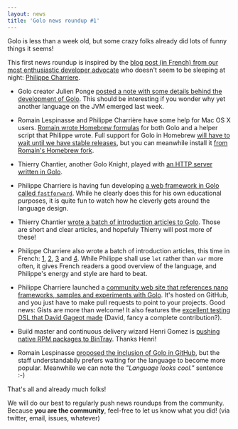 ```yaml
---
layout: news
title: 'Golo news roundup #1'
---
```


Golo is less than a week old, but some crazy folks already did lots of funny things it seems!

This first news roundup is inspired by the [blog post (in French) from our most enthusiastic developer advocate](http://k33g.github.com/2013/04/02/GOLO.html) who doesn't seem to be sleeping at night: [Philippe Charriere](http://k33g.github.com/).

* Golo creator Julien Ponge [posted a note with some details behind the development of Golo](http://julien.ponge.org/notes/golo-story/). This should be interesting if you wonder why yet another language on the JVM emerged last week.

* Romain Lespinasse and Philippe Charrière have some help for Mac OS X users. [Romain wrote Homebrew formulas](https://github.com/rlespinasse/golo-on-osx) for both Golo and a helper script that Philippe wrote. Full support for Golo in Homebrew [will have to wait until we have stable releases](https://github.com/mxcl/homebrew/pull/18768), but you can meanwhile install it [from Romain's Homebrew fork](https://github.com/rlespinasse/golo-on-osx#gogolo-formula).

* Thierry Chantier, another Golo Knight, played with [an HTTP server written in Golo](https://github.com/titimoby/GoloHttpServer).

* Philippe Charriere is having fun developing [a web framework in Golo called `fastforward`](http://k33g.github.com/fastforward/). While he clearly does this for his own educational purposes, it is quite fun to watch how he cleverly gets around the language design.

* Thierry Chantier [wrote a batch of introduction articles to Golo](http://titimoby.herokuapp.com/blog/categories/golo/). Those are short and clear articles, and hopefuly Thierry will post more of these!

* Philippe Charriere also wrote a batch of introduction articles, this time in French: [1](http://k33g.github.com/2013/03/28/GOLO.html), [2](http://k33g.github.com/2013/03/30/GOLO.html), [3](http://k33g.github.com/2013/03/31/GOLO.html) and [4](http://k33g.github.com/2013/04/02/GOLO.html). While Philippe shall use `let` rather than `var` more often, it gives French readers a good overview of the language, and Philippe's energy and style are hard to beat.

* Philippe Charriere launched a [community web site that references nano frameworks, samples and experiments with Golo](http://k33g.github.com/nano.golo/). It's hosted on GitHub, and you just have to make pull requests to point to your projects. Good news: Gists are more than welcome! It also features the [excellent testing DSL that David Gageot made](https://gist.github.com/dgageot/9895cbae5fbd70892d0d) (David, fancy a complete contribution?).

* Build master and continuous delivery wizard Henri Gomez is [pushing native RPM packages to BinTray](https://bintray.com/user/profile/hgomez). Thanks Henri!

* Romain Lespinasse [proposed the inclusion of Golo in GitHub](https://github.com/github/linguist/pull/453), but the staff understandabily prefers waiting for the language to become more popular. Meanwhile we can note the *"Language looks cool."* sentence :-)

That's all and already much folks!

We will do our best to regularly push news roundups from the community. Because **you are the community**, feel-free to let us know what you did! (via twitter, email, issues, whatever)
